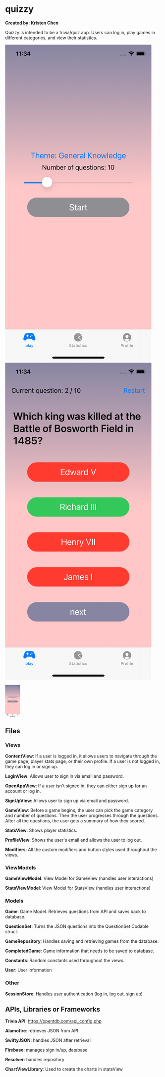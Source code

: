 # quizzy

**Created by: Kristen Chen**

Quizzy is intended to be a trivia/quiz app. Users can log in, play games in different categories, and view their statistics. 

![Start Quiz](/README_images/startquiz.png) ![Answers Reveal](/README_images/answers_reveal.png)

<img src="/README_images/startquiz.png" width="48">

## Files

### Views

**ContentView**:  If a user is logged in, it allows users to navigate through the game page, player stats page, or their own profile. If a user is not logged in, they can log in or sign up. 

**LoginView**: Allows user to sign in via email and password.

**OpenAppView**: If a user isn't signed in, they can either sign up for an account or log in. 

**SignUpView**: Allows user to sign up via email and password.

**GameView**:  Before a game begins, the user can pick the game category and number of questions. Then the user progresses through the questions. After all the questions, the user gets a summary of how they scored. 

**StatsView**: Shows player statistics.

**ProfileView**:  Shows the user's email and allows the user to log out.

**Modifiers**:  All the custom modifiers and button styles used throughout the views.

### ViewModels

**GameViewModel**: View Model for GameView (handles user interactions)

**StatsViewModel**: View Model for StatsView (handles user interactions)

### Models

**Game**: Game Model. Retrieves questions from API and saves back to database.

**QuestionSet**: Turns the JSON questions into the QuestionSet Codable struct.

**GameRepository**:  Handles saving and retrieving games from the database.

**CompletedGame**: Game information that needs to be saved to database. 

**Constants**: Random constants used throughout the views.

**User**: User information

### Other

**SessionStore**: Handles user authentication (log in, log out, sign up)

## APIs, Libraries or Frameworks

**Trivia API**: https://opentdb.com/api_config.php

**Alamofire**: retrieves JSON from API

**SwiftyJSON**: handles JSON after retrieval

**Firebase**: manages sign in/up, database

**Resolver**:  handles repository

**ChartViewLibrary**: Used to create the charts in statsView

